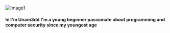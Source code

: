 ![Image1](Unam3dd/Unam3dd/305747.png)

#### hi I'm Unam3dd I'm a young beginner passionate about programming and computer security since my youngest age
